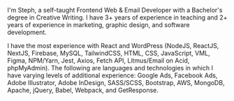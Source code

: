 I'm Steph, a self-taught Frontend Web & Email Developer with a Bachelor's degree in Creative Writing. I have 3+ years of experience in teaching and 2+ years of experience in marketing, graphic design, and software development.

I have the most experience with React and WordPress (NodeJS, ReactJS, NextJS, Firebase, MySQL, TailwindCSS, HTML, CSS, JavaScript, VML, Figma, NPM/Yarn, Jest, Axios, Fetch API, Litmus/Email on Acid, phpMyAdmin). The following are languages and technologies in which I have varying levels of additional experience: Google Ads, Facebook Ads, Adobe Illustrator, Adobe InDesign, SASS/SCSS, Bootstrap, AWS, MongoDB, Apache, jQuery, Babel, Webpack, and GetResponse.
